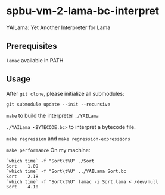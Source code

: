 # spbu-vm-2-lama-bc-interpret

YAILama: Yet Another Interpreter for Lama

## Prerequisites

`lamac` available in PATH

## Usage

After `git clone`, please initialize all submodules:
```
git submodule update --init --recursive
```

`make` to build the interpreter `./YAILama`

`./YAILama <BYTECODE.bc>` to interpret a bytecode file.

`make regression` and `make regression-expressions`

`make performance` On my machine:

```
`which time` -f "Sort\t%U" ./Sort
Sort    1.09
`which time` -f "Sort\t%U" ../YAILama Sort.bc
Sort    2.18
`which time` -f "Sort\t%U" lamac -i Sort.lama < /dev/null
Sort    4.10
```
